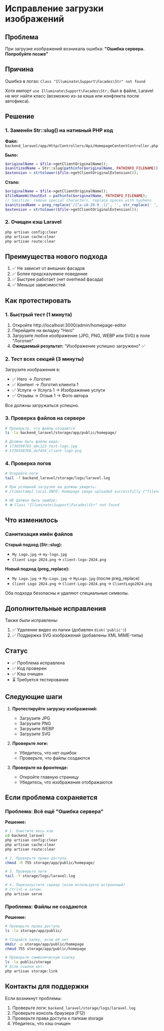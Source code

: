 # Исправление загрузки изображений

## Проблема
При загрузке изображений возникала ошибка: **"Ошибка сервера. Попробуйте позже"**

## Причина
Ошибка в логах: `Class "Illuminate\Support\Facades\Str" not found`

Хотя импорт `use Illuminate\Support\Facades\Str;` был в файле, Laravel не мог найти класс (возможно из-за кэша или конфликта после автофикса).

## Решение

### 1. Заменён Str::slug() на нативный PHP код

**Файл:** `backend_laravel/app/Http/Controllers/Api/HomepageContentController.php`

**Было:**
```php
$originalName = $file->getClientOriginalName();
$sanitizedName = Str::slug(pathinfo($originalName, PATHINFO_FILENAME));
$extension = strtolower($file->getClientOriginalExtension());
```

**Стало:**
```php
$originalName = $file->getClientOriginalName();
$fileNameWithoutExt = pathinfo($originalName, PATHINFO_FILENAME);
// Sanitize: remove special characters, replace spaces with hyphens
$sanitizedName = preg_replace('/[^a-zA-Z0-9_-]/', '', str_replace(' ', '-', $fileNameWithoutExt));
$extension = strtolower($file->getClientOriginalExtension());
```

### 2. Очищен кэш Laravel

```bash
php artisan config:clear
php artisan cache:clear
php artisan route:clear
```

## Преимущества нового подхода

1. ✅ Не зависит от внешних фасадов
2. ✅ Более предсказуемое поведение
3. ✅ Быстрее работает (нет overhead фасада)
4. ✅ Меньше зависимостей

## Как протестировать

### 1. Быстрый тест (1 минута)

1. Откройте http://localhost:3000/admin/homepage-editor
2. Перейдите на вкладку "Hero"
3. Загрузите любое изображение (JPG, PNG, WEBP или SVG) в поле "Логотип"
4. **Ожидаемый результат:** "Изображение успешно загружено" ✅

### 2. Тест всех секций (3 минуты)

Загрузите изображения в:
- ✅ Hero → Логотип
- ✅ Контент → Логотип клиента 1
- ✅ Услуги → Услуга 1 → Изображение услуги
- ✅ Отзывы → Отзыв 1 → Фото автора

Все должны загружаться успешно.

### 3. Проверка файлов на сервере

```bash
# Проверьте, что файлы создаются
ls -la backend_laravel/storage/app/public/homepage/

# Должны быть файлы вида:
# 1736598765_abc123_test-logo.jpg
# 1736598766_def456_client-logo.png
```

### 4. Проверка логов

```bash
# Откройте логи
tail -f backend_laravel/storage/logs/laravel.log

# При успешной загрузке вы должны увидеть:
# [timestamp] local.INFO: Homepage image uploaded successfully {"filename":"...","size":...,"user_id":1}

# НЕ должно быть ошибок:
# ❌ Class "Illuminate\Support\Facades\Str" not found
```

## Что изменилось

### Санитизация имён файлов

**Старый подход (Str::slug):**
- `My Logo.jpg` → `my-logo.jpg`
- `Client Logo 2024.png` → `client-logo-2024.png`

**Новый подход (preg_replace):**
- `My Logo.jpg` → `My-Logo.jpg` → `MyLogo.jpg` (после preg_replace)
- `Client Logo 2024.png` → `Client-Logo-2024.png` → `ClientLogo2024.png`

Оба подхода безопасны и удаляют специальные символы.

## Дополнительные исправления

Также были исправлены:
1. ✅ Удаление видео из папки (добавлен `disk('public')`)
2. ✅ Поддержка SVG изображений (добавлены XML MIME-типы)

## Статус

- ✅ Проблема исправлена
- ✅ Код проверен
- ✅ Кэш очищен
- ⏳ Требуется тестирование

## Следующие шаги

1. **Протестируйте загрузку изображений:**
   - Загрузите JPG
   - Загрузите PNG
   - Загрузите WEBP
   - Загрузите SVG

2. **Проверьте логи:**
   - Убедитесь, что нет ошибок
   - Проверьте, что файлы создаются

3. **Проверьте на фронтенде:**
   - Откройте главную страницу
   - Убедитесь, что изображения отображаются

## Если проблема сохраняется

### Проблема: Всё ещё "Ошибка сервера"

**Решение:**
```bash
# 1. Очистите весь кэш
cd backend_laravel
php artisan config:clear
php artisan cache:clear
php artisan route:clear

# 2. Проверьте права доступа
chmod -R 755 storage/app/public/homepage/

# 3. Проверьте логи
tail -f storage/logs/laravel.log

# 4. Перезапустите сервер (если используете встроенный)
# Ctrl+C и затем:
php artisan serve
```

### Проблема: Файлы не создаются

**Решение:**
```bash
# Проверьте права доступа
ls -la storage/app/public/

# Создайте папку, если её нет
mkdir -p storage/app/public/homepage
chmod 755 storage/app/public/homepage

# Проверьте символическую ссылку
ls -la public/storage
# Если ссылки нет:
php artisan storage:link
```

## Контакты для поддержки

Если возникнут проблемы:
1. Проверьте логи: `backend_laravel/storage/logs/laravel.log`
2. Проверьте консоль браузера (F12)
3. Проверьте права доступа к папкам storage
4. Убедитесь, что кэш очищен
